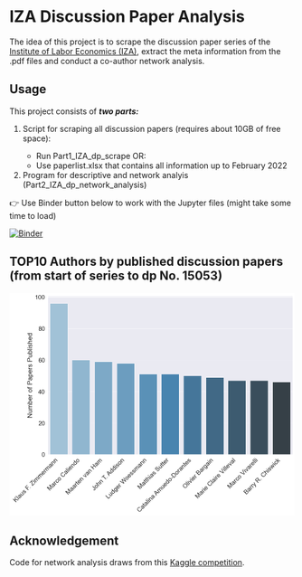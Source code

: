 # IZA Discussion Paper Analysis
The idea of this project is to scrape the discussion paper series of the [Institute of Labor Economics (IZA)](https://www.iza.org/publications/dp), extract the meta information from the .pdf files and conduct a co-author network analysis.

## Usage
This project consists of ***two parts:***
<ol>
  <li>Script for scraping all discussion papers (requires about 10GB of free space): </li>
    <ul>
    <li>Run Part1_IZA_dp_scrape OR:</li>
    <li>Use paperlist.xlsx that contains all information up to February 2022</li>
   </ul>
  <li> Program for descriptive and network analyis (Part2_IZA_dp_network_analysis)
</ol>

:point_right: Use Binder button below to work with the Jupyter files (might take some time to load)

[![Binder](https://mybinder.org/badge_logo.svg)](https://mybinder.org/v2/gh/4lexLammers/IZA_dp_network_analysis/master)

## TOP10 Authors by published discussion papers (from start of series to dp No. 15053)
![Drag Racing](TOP10_Authors.png)


## Acknowledgement
Code for network analysis draws from this [Kaggle competition](https://www.kaggle.com/aiswaryaramachandran/coauthor-network-analysis-using-graph-embeddings/notebook).
